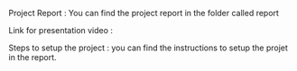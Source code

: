 Project Report : You can find the project report in the folder called report


Link for presentation  video : 


Steps to setup the project : you can find the instructions to setup the projet in the report.